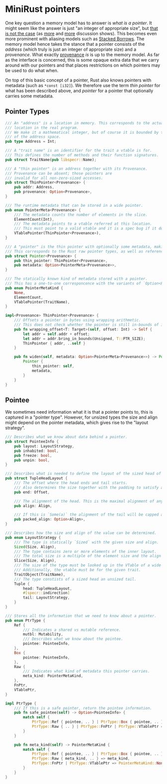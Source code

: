 # MiniRust pointers

One key question a memory model has to answer is *what is a pointer*.
It might seem like the answer is just "an integer of appropriate size", but [that is not the case][pointers-complicated] (as [more][pointers-complicated-2] and [more][pointers-complicated-3] discussion shows).
This becomes even more prominent with aliasing models such as [Stacked Borrows].
The memory model hence takes the stance that a pointer consists of the *address* (which truly is just an integer of appropriate size) and a *provenance*.
What exactly [provenance] *is* is up to the memory model.
As far as the interface is concerned, this is some opaque extra data that we carry around with our pointers and that places restrictions on which pointers may be used to do what when.

On top of this basic concept of a pointer, Rust also knows pointers with metadata (such as `*const [i32]`).
We therefore use the term *thin pointer* for what has been described above, and *pointer* for a pointer that optionally carries some metadata.

[pointers-complicated]: https://www.ralfj.de/blog/2018/07/24/pointers-and-bytes.html
[pointers-complicated-2]: https://www.ralfj.de/blog/2020/12/14/provenance.html
[pointers-complicated-3]: https://www.ralfj.de/blog/2022/04/11/provenance-exposed.html
[provenance]: https://github.com/rust-lang/unsafe-code-guidelines/blob/master/reference/src/glossary.md#pointer-provenance
[Stacked Borrows]: https://github.com/rust-lang/unsafe-code-guidelines/blob/master/wip/stacked-borrows.md

## Pointer Types

```rust
/// An "address" is a location in memory. This corresponds to the actual
/// location in the real program.
/// We make it a mathematical integer, but of course it is bounded by the size
/// of the address space.
pub type Address = Int;

/// A "trait name" is an identifier for the trait a vtable is for.
/// This defines the number of methods and their function signatures.
pub struct TraitName(pub libspecr::Name);

/// A "thin pointer" is an address together with its Provenance.
/// Provenance can be absent; those pointers are
/// invalid for all non-zero-sized accesses.
pub struct ThinPointer<Provenance> {
    pub addr: Address,
    pub provenance: Option<Provenance>,
}

/// The runtime metadata that can be stored in a wide pointer.
pub enum PointerMeta<Provenance> {
    /// The metadata counts the number of elements in the slice.
    ElementCount(Int),
    /// The metadata points to a vtable referred at this location.
    /// This must point to a valid vtable and it is a spec bug if it doesn't.
    VTablePointer(ThinPointer<Provenance>),
}

/// A "pointer" is the thin pointer with optionally some metadata, making it a wide pointer.
/// This corresponds to the Rust raw pointer types, as well as references and boxes.
pub struct Pointer<Provenance> {
    pub thin_pointer: ThinPointer<Provenance>,
    pub metadata: Option<PointerMeta<Provenance>>,
}

/// The statically known kind of metadata stored with a pointer.
/// This has a one-to-one corresponcence with the variants of `Option<PointerMeta>`
pub enum PointerMetaKind {
    None,
    ElementCount,
    VTablePointer(TraitName),
}

impl<Provenance> ThinPointer<Provenance> {
    /// Offsets a pointer in bytes using wrapping arithmetic.
    /// This does not check whether the pointer is still in-bounds of its allocation.
    pub fn wrapping_offset<T: Target>(self, offset: Int) -> Self {
        let addr = self.addr + offset;
        let addr = addr.bring_in_bounds(Unsigned, T::PTR_SIZE);
        ThinPointer { addr, ..self }
    }

    pub fn widen(self, metadata: Option<PointerMeta<Provenance>>) -> Pointer<Provenance> {
        Pointer {
            thin_pointer: self,
            metadata,
        }
    }
}

```

## Pointee

We sometimes need information what it is that a pointer points to, this is captured in a "pointer type".
However, for unsized types the size and align might depend on the pointer metadata, which gives rise to the "layout strategy".

```rust
/// Describes what we know about data behind a pointer.
pub struct PointeeInfo {
    pub layout: LayoutStrategy,
    pub inhabited: bool,
    pub freeze: bool,
    pub unpin: bool,
}

/// Describes what is needed to define the layout of the sized head of a tuple `(head, tail)`.
pub struct TupleHeadLayout {
    /// The offset where the head ends and tail starts.
    /// Also determines the size together with the padding to satisfy alignment and tail size.
    pub end: Offset,

    /// The alignment of the head. This is the maximal alignment of any sized field and capped to the packed alignment.
    pub align: Align,

    /// If this is `Some(a)` the alignment of the tail will be capped at this value.
    pub packed_align: Option<Align>,
}

/// Describes how the size and align of the value can be determined.
pub enum LayoutStrategy {
    /// The type is statically `Sized` with the given size and align.
    Sized(Size, Align),
    /// The type contains zero or more elements of the inner layout.
    /// The total size is a multiple of the element size and the align is exactly the element size.
    Slice(Size, Align),
    /// The size of the type must be looked up in the VTable of a wide pointer.
    /// Additionally, the vtable must be for the given trait.
    TraitObject(TraitName),
    /// The type constists of a sized head an unsized tail.
    Tuple {
        head: TupleHeadLayout,
        #[specr::indirection]
        tail: LayoutStrategy,
    }
}

/// Stores all the information that we need to know about a pointer.
pub enum PtrType {
    Ref {
        /// Indicates a shared vs mutable reference.
        mutbl: Mutability,
        /// Describes what we know about the pointee.
        pointee: PointeeInfo,
    },
    Box {
        pointee: PointeeInfo,
    },
    Raw {
        /// Indicates what kind of metadata this pointer carries.
        meta_kind: PointerMetaKind,
    },
    FnPtr,
    VTablePtr,
}
```

```rust
impl PtrType {
    /// If this is a safe pointer, return the pointee information.
    pub fn safe_pointee(self) -> Option<PointeeInfo> {
        match self {
            PtrType::Ref { pointee, .. } | PtrType::Box { pointee, .. } => Some(pointee),
            PtrType::Raw { .. } | PtrType::FnPtr | PtrType::VTablePtr => None,
        }
    }

    pub fn meta_kind(self) -> PointerMetaKind {
        match self {
            PtrType::Ref { pointee, .. } | PtrType::Box { pointee, .. } => pointee.layout.meta_kind(),
            PtrType::Raw { meta_kind, .. } => meta_kind,
            PtrType::FnPtr | PtrType::VTablePtr => PointerMetaKind::None,
        }
    }
}
```
